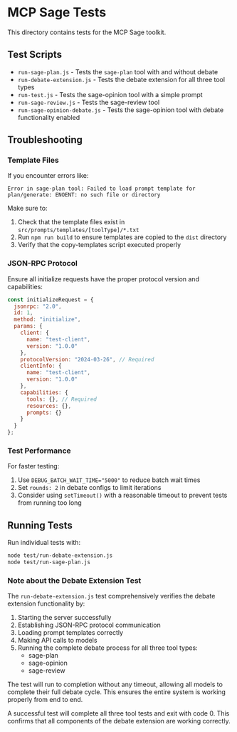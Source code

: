 # MCP Sage Tests

This directory contains tests for the MCP Sage toolkit.

## Test Scripts

- `run-sage-plan.js` - Tests the `sage-plan` tool with and without debate
- `run-debate-extension.js` - Tests the debate extension for all three tool types
- `run-test.js` - Tests the sage-opinion tool with a simple prompt
- `run-sage-review.js` - Tests the sage-review tool
- `run-sage-opinion-debate.js` - Tests the sage-opinion tool with debate functionality enabled

## Troubleshooting

### Template Files

If you encounter errors like:

```
Error in sage-plan tool: Failed to load prompt template for plan/generate: ENOENT: no such file or directory
```

Make sure to:

1. Check that the template files exist in `src/prompts/templates/[toolType]/*.txt`
2. Run `npm run build` to ensure templates are copied to the `dist` directory
3. Verify that the copy-templates script executed properly

### JSON-RPC Protocol

Ensure all initialize requests have the proper protocol version and capabilities:

```javascript
const initializeRequest = {
  jsonrpc: "2.0",
  id: 1,
  method: "initialize",
  params: {
    client: {
      name: "test-client",
      version: "1.0.0"
    },
    protocolVersion: "2024-03-26", // Required
    clientInfo: {
      name: "test-client",
      version: "1.0.0"
    },
    capabilities: {
      tools: {}, // Required
      resources: {}, 
      prompts: {} 
    }
  }
};
```

### Test Performance

For faster testing:

1. Use `DEBUG_BATCH_WAIT_TIME="5000"` to reduce batch wait times
2. Set `rounds: 2` in debate configs to limit iterations 
3. Consider using `setTimeout()` with a reasonable timeout to prevent tests from running too long

## Running Tests

Run individual tests with:

```bash
node test/run-debate-extension.js
node test/run-sage-plan.js
```

### Note about the Debate Extension Test

The `run-debate-extension.js` test comprehensively verifies the debate extension functionality by:

1. Starting the server successfully
2. Establishing JSON-RPC protocol communication
3. Loading prompt templates correctly
4. Making API calls to models
5. Running the complete debate process for all three tool types:
   - sage-plan
   - sage-opinion
   - sage-review

The test will run to completion without any timeout, allowing all models to complete their full debate cycle. This ensures the entire system is working properly from end to end.

A successful test will complete all three tool tests and exit with code 0. This confirms that all components of the debate extension are working correctly.